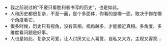 - 我之前说过的“不要只看胜利者书写的历史”，也是如此。
- 人和历史都很复杂，不至一面，是个多面体，你看的是哪一面，取决于你在哪个角度看它。
- 很多时候，历史只有视角，没有真相，视角越多，才能接近真相。多角度、多维度看问题是好事。
- 人也是如此，复杂又可爱，让人讨厌又让人喜爱，自私又大方，主观又客观…